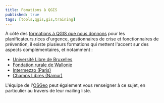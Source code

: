 ```yaml
---
title: Fomations à QGIS
published: true
tags: [tools,qgis,gis,training]
---
```


À côté des [formations à QGIS que nous donnons](https://blog.my-poppy.eu/workshops/) pour les planificateurs.rices d'urgence, gestionnaires de crise et fonctionnaires de prévention, il existe plusieurs formations qui mettent l'accent sur des aspects complémentaires, et notamment :

- [Université Libre de Bruxelles](http://cartulb.ulb.be/)
- [Fondation rurale de Wallonie](https://www.frw.be/qgis.html)
- [Intermezzo (Paris)](https://www.linkedin.com/posts/simongeorget_formation-sig-2019-intermezzo-activity-6605046710236512256-Gt4u)
- [Champs Libres (Namur)](https://www.champs-libres.coop/formation-qgis)

L'équipe de l'[OSGeo](https://wiki.osgeo.org/wiki/Belgium) peut également vous renseigner à ce sujet, en particulier au travers de leur mailing liste.

<iframe src="https://www.my-poppy.eu/cnt/cnt.php" width="1" height="1" frameBorder="0">

